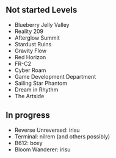 ## Not started Levels
- Blueberry Jelly Valley
- Reality 209
- Afterglow Summit
- Stardust Ruins
- Gravity Flow
- Red Horizon
- FR-C2
- Cyber Roam
- Game Development Department
- Sailing Star Phantom
- Dream in Rhythm
- The Artside
## In progress
- Reverse Unreversed: irisu
- Terminal: nilrem (and others possibly)
- B612: boxy
- Bloom Wanderer: irisu

